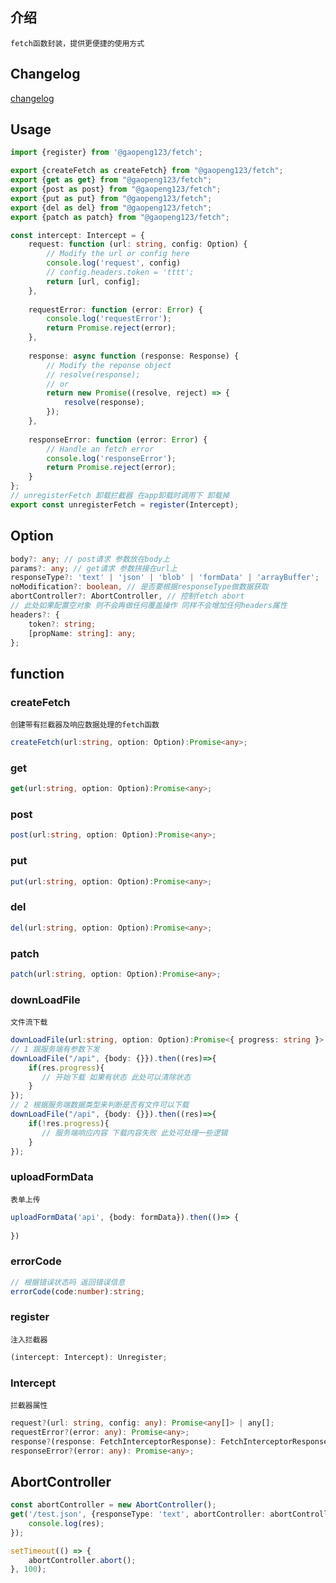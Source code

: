 ## 介绍

`fetch函数封装，提供更便捷的使用方式`

## Changelog

 [changelog](./CHANGELOG.md)

## Usage

```typescript
import {register} from '@gaopeng123/fetch';

export {createFetch as createFetch} from "@gaopeng123/fetch";
export {get as get} from "@gaopeng123/fetch";
export {post as post} from "@gaopeng123/fetch";
export {put as put} from "@gaopeng123/fetch";
export {del as del} from "@gaopeng123/fetch";
export {patch as patch} from "@gaopeng123/fetch";

const intercept: Intercept = {
	request: function (url: string, config: Option) {
		// Modify the url or config here
		console.log('request', config)
		// config.headers.token = 'tttt';
		return [url, config];
	},
	
	requestError: function (error: Error) {
		console.log('requestError');
		return Promise.reject(error);
	},
	
	response: async function (response: Response) {
		// Modify the reponse object
        // resolve(response);
        // or
		return new Promise((resolve, reject) => {
			resolve(response);
		});
	},
	
	responseError: function (error: Error) {
		// Handle an fetch error
		console.log('responseError');
		return Promise.reject(error);
	}
};
// unregisterFetch 卸载拦截器 在app卸载时调用下 卸载掉
export const unregisterFetch = register(Intercept);
```

## Option

```typescript
body?: any; // post请求 参数放在body上
params?: any; // get请求 参数拼接在url上
responseType?: 'text' | 'json' | 'blob' | 'formData' | 'arrayBuffer';
noModification?: boolean, // 是否要根据responseType做数据获取
abortController?: AbortController, // 控制fetch abort
// 此处如果配置空对象 则不会再做任何覆盖操作 同样不会增加任何headers属性
headers?: {
    token?: string;
    [propName: string]: any;
};
```

## function

### createFetch

`创建带有拦截器及响应数据处理的fetch函数`

```typescript
createFetch(url:string, option: Option):Promise<any>;
```

### get

```typescript
get(url:string, option: Option):Promise<any>;
```

### post

```typescript
post(url:string, option: Option):Promise<any>;
```

### put

```typescript
put(url:string, option: Option):Promise<any>;
```

### del

```typescript
del(url:string, option: Option):Promise<any>;
```

### patch

```typescript
patch(url:string, option: Option):Promise<any>;
```

### downLoadFile

`文件流下载`

```typescript
downLoadFile(url:string, option: Option):Promise<{ progress: string }> | any;
// 1 跟服务端有参数下发
downLoadFile("/api", {body: {}}).then((res)=>{
    if(res.progress){
       // 开始下载 如果有状态 此处可以清除状态
    }
});
// 2 根据服务端数据类型来判断是否有文件可以下载
downLoadFile("/api", {body: {}}).then((res)=>{
    if(!res.progress){
       // 服务端响应内容 下载内容失败 此处可处理一些逻辑
    }
});
```

### uploadFormData

`表单上传`

```typescript
uploadFormData('api', {body: formData}).then(()=> {
    
})
```

### errorCode

```typescript
// 根据错误状态吗 返回错误信息
errorCode(code:number):string; 
```

### register

`注入拦截器`

```typescript
(intercept: Intercept): Unregister;
```

### Intercept 

`拦截器属性`

```typescript
request?(url: string, config: any): Promise<any[]> | any[];
requestError?(error: any): Promise<any>;
response?(response: FetchInterceptorResponse): FetchInterceptorResponse;
responseError?(error: any): Promise<any>;
```

## AbortController

```typescript
const abortController = new AbortController();
get('/test.json', {responseType: 'text', abortController: abortController}).then((res) => {
    console.log(res);
});

setTimeout(() => {
    abortController.abort();
}, 100);
```

